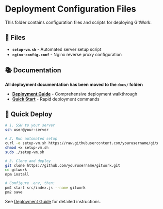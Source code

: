 # Deployment Configuration Files

This folder contains configuration files and scripts for deploying GitWork.

## 📁 Files

- **`setup-vm.sh`** - Automated server setup script
- **`nginx-config.conf`** - Nginx reverse proxy configuration

## 📚 Documentation

**All deployment documentation has been moved to the `docs/` folder:**

- **[Deployment Guide](../docs/DEPLOYMENT_GUIDE.md)** - Comprehensive deployment walkthrough
- **[Quick Start](../docs/DEPLOYMENT_QUICK_START.md)** - Rapid deployment commands

## 🚀 Quick Deploy

```bash
# 1. SSH to your server
ssh user@your-server

# 2. Run automated setup
curl -o setup-vm.sh https://raw.githubusercontent.com/yourusername/gitwork/main/deployment/setup-vm.sh
chmod +x setup-vm.sh
sudo ./setup-vm.sh

# 3. Clone and deploy
git clone https://github.com/yourusername/gitwork.git
cd gitwork
npm install

# Configure .env, then:
pm2 start src/index.js --name gitwork
pm2 save
```

See [Deployment Guide](../docs/DEPLOYMENT_GUIDE.md) for detailed instructions.
